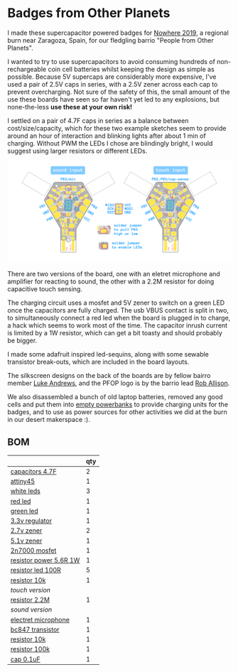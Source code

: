 # Badges from Other Planets

I made these supercapacitor powered badges for [Nowhere 2019](https://www.goingnowhere.org/), a regional burn near Zaragoza, Spain, for our fledgling barrio "People from Other Planets".

I wanted to try to use supercapacitors to avoid consuming hundreds of non-rechargeable coin cell batteries whilst keeping the design as simple as possible. Because 5V supercaps are considerably more expensive, I've used a pair of 2.5V caps in series, with a 2.5V zener across each cap to prevent overcharging.  Not sure of the safety of this, the small amount of the use these boards have seen so far haven't yet led to any explosions, but none-the-less **use these at your own risk!**

I settled on a pair of 4.7F caps in series as a balance between cost/size/capacity, which for these two example sketches seem to provide around an hour of interaction and blinking lights after about 1 min of charging.  Without PWM the LEDs I chose are blindingly bright, I would suggest using larger resistors or different LEDs.

![PFOP badges pinouts](pfop_badges.png)

There are two versions of the board, one with an eletret microphone and amplifier for reacting to sound, the other with a 2.2M resistor for doing capacitive touch sensing.

The charging circuit uses a mosfet and 5V zener to switch on a green LED once the capacitors are fully charged.  The usb VBUS contact is split in two, to simultaneously connect a red led when the board is plugged in to charge, a hack which seems to work most of the time.  The capacitor inrush current is limited by a 1W resistor, which can get a bit toasty and should probably be bigger.

I made some adafruit inspired led-sequins, along with some sewable transistor break-outs, which are included in the board layouts.

The silkscreen designs on the back of the boards are by fellow bairro member [Luke Andrews](http://lukeandrewsdesign.com/), and the PFOP logo is by the barrio lead [Rob Allison](http://www.robertallison.co.uk/).

We also disassembled a bunch of old laptop batteries, removed any good cells and put them into [empty powerbanks](https://www.aliexpress.com/item/32966395604.html) to provide charging units for the badges, and to use as power sources for other activities we did at the burn in our desert makerspace :).



## BOM

| | qty |
|---|---|
| [capacitors 4.7F](https://pt.farnell.com/samxon/dre475s0eg20rrdap/cap-4-7f-2-5v-double-layer-radial/dp/2800103) | 2 |
| [attiny45](https://pt.mouser.com/ProductDetail/Microchip-Technology-Atmel/ATTINY45-20XU?qs=sGAEpiMZZMvqv2n3s2xjsQTu%2F4bUyWdjf4Rc8T7jfeQ%3D) | 1 |
| [white leds](https://www.tme.eu/pt/en/details/ll-r3014w-w5m-q10/smd-white-leds/lucky-light/) | 3 |
| [red led](https://www.tme.eu/pt/en/details/ll-s172sc-2s/smd-colour-leds/lucky-light/) | 1 |
| [green led](https://www.tme.eu/pt/en/details/el17-215sygc_53/smd-colour-leds/everlight/) | 1 |
| [3.3v regulator](https://www.tme.eu/pt/en/details/ap7313-33srg-7/ldo-unregulated-voltage-regulators/diodes-incorporated/) | 1 |
| [2.7v zener](https://www.tme.eu/pt/en/details/tzmb2v7-gs08/smd-zener-diodes/vishay/) | 2 |
| [5.1v zener](https://www.tme.eu/pt/en/details/bzt55c5v1-gs08/smd-zener-diodes/vishay/) | 1 |
| [2n7000 mosfet](https://www.tme.eu/pt/en/details/2n7002lt1g/smd-n-channel-transistors/on-semiconductor/) | 1 |
| [resistor power 5.6R 1W](https://www.tme.eu/pt/en/details/smd2512-5r6/2512-smd-resistors/royal-ohm/25121wj056jt4e/) | 1 |
| [resistor led 100R](https://www.tme.eu/pt/en/details/rc0805fr-07100r/0805-smd-resistors/yageo/rc0805fr-07100rl/) | 5 |
| [resistor 10k](https://www.tme.eu/pt/en/details/smd0805-10k-1%25/0805-smd-resistors/royal-ohm/0805s8f1002t5e/) | 1 |
| *touch version* | | |
| [resistor 2.2M](https://www.tme.eu/pt/en/details/smd0805-2m2/0805-smd-resistors/royal-ohm/0805s8j0225t5e/) | 1 |
| *sound version* | | |
| [electret microphone](https://www.aliexpress.com/item/10pcs-bag-4-5-2-2mm-condenser-electret-microphone-pickup-52DB/32262612470.html?spm=2114.search0104.3.2.36823c86ZRhB5p&ws_ab_test=searchweb0_0,searchweb201602_7_10065_10068_319_10059_10884_317_10887_10696_321_322_10084_453_10083_454_10103_10618_10304_10307_10820_10301_10821_537_536,searchweb201603_52,ppcSwitch_0&algo_expid=e5ac956f-4788-4c7e-8c49-3e065ae08252-0&algo_pvid=e5ac956f-4788-4c7e-8c49-3e065ae08252) | 1 |
| [bc847 transistor](https://www.tme.eu/pt/en/details/bc847be6327/npn-smd-transistors/infineon-technologies/) | 1 |
| [resistor 10k](https://www.tme.eu/pt/en/details/smd0805-10k-1%25/0805-smd-resistors/royal-ohm/0805s8f1002t5e/) | 1 |
| [resistor 100k](https://www.tme.eu/pt/en/details/crcw0805100kfktabc/0805-smd-resistors/vishay/) | 1 |
| [cap 0.1uF](https://www.tme.eu/pt/en/details/cc0805krx7r9104/0805-mlcc-smd-capacitors/yageo/cc0805krx7r9bb104/) | 1 |